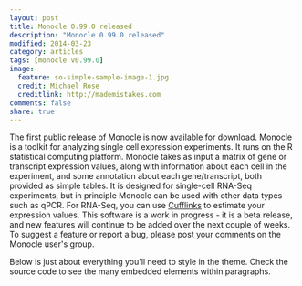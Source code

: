 ```yaml
---
layout: post
title: Monocle 0.99.0 released
description: "Monocle 0.99.0 released"
modified: 2014-03-23
category: articles
tags: [monocle v0.99.0]
image:
  feature: so-simple-sample-image-1.jpg
  credit: Michael Rose
  creditlink: http://mademistakes.com
comments: false
share: true
---
```


The first public release of Monocle is now available for download. Monocle is a toolkit for analyzing single cell expression experiments. It runs on the R statistical computing platform.
Monocle takes as input a matrix of gene or transcript expression values, along with information about each cell in the experiment, and some annotation about each gene/transcript, both provided as simple tables. It is designed for single-cell RNA-Seq experiments, but in principle Monocle can be used with other data types such as qPCR. For RNA-Seq, you can use [Cufflinks](http://cufflinks.cbcb.umd.edu) to estimate your expression values.
This software is a work in progress - it is a beta release, and new features will continue to be added over the next couple of weeks. To suggest a feature or report a bug, please post your comments on the Monocle user's group.

Below is just about everything you'll need to style in the theme. Check the source code to see the many embedded elements within paragraphs.
